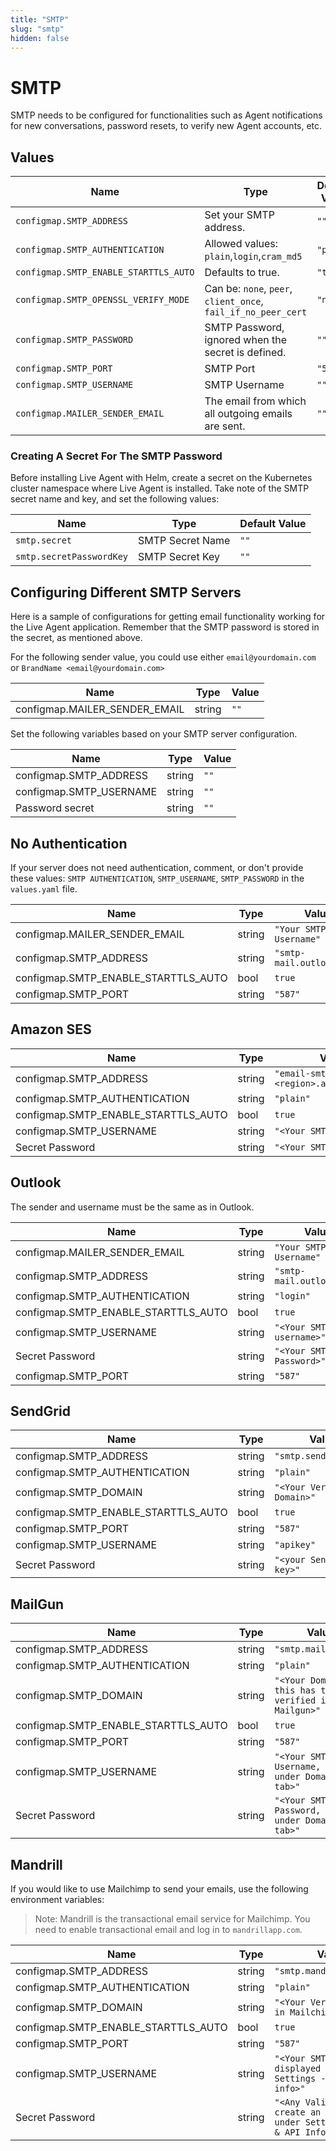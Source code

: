 ```yaml
---
title: "SMTP" 
slug: "smtp" 
hidden: false 
---
```


# SMTP

SMTP needs to be configured for functionalities such as Agent notifications for new conversations, password resets, to verify new Agent accounts, etc.

## Values

| Name                                  | Type                                                          | Default Value |
|---------------------------------------|---------------------------------------------------------------|---------------|
| `configmap.SMTP_ADDRESS`              | Set your SMTP address.                                        | `""`          |
| `configmap.SMTP_AUTHENTICATION`       | Allowed values: `plain`,`login`,`cram_md5`                    | `"plain"`     |
| `configmap.SMTP_ENABLE_STARTTLS_AUTO` | Defaults to true.                                             | `"true"`      |
| `configmap.SMTP_OPENSSL_VERIFY_MODE`  | Can be: `none`, `peer`, `client_once`, `fail_if_no_peer_cert` | `"none"`      |
| `configmap.SMTP_PASSWORD`             | SMTP Password, ignored when the secret is defined.            | `""`          |
| `configmap.SMTP_PORT`                 | SMTP Port                                                     | `"587"`       |
| `configmap.SMTP_USERNAME`             | SMTP Username                                                 | `""`          |
| `configmap.MAILER_SENDER_EMAIL`       | The email from which all outgoing emails are sent.            | `""`          |

### Creating A Secret For The SMTP Password

Before installing Live Agent with Helm, create a secret on the Kubernetes cluster namespace where Live Agent is installed. Take note of the SMTP secret name and key, and set the following values:

| Name                     | Type             | Default Value |
|--------------------------|------------------|---------------|
| `smtp.secret`            | SMTP Secret Name | `""`          |
| `smtp.secretPasswordKey` | SMTP Secret Key  | `""`          |

## Configuring Different SMTP Servers

Here is a sample of configurations for getting email functionality working for the Live Agent application.  Remember that the SMTP password is stored in the secret, as mentioned above.

For the following sender value, you could use either `email@yourdomain.com` or `BrandName <email@yourdomain.com>`

| Name                          | Type   | Value |
|-------------------------------|--------|-------|
| configmap.MAILER_SENDER_EMAIL | string | `""`  |

Set the following variables based on your SMTP server configuration.

| Name                    | Type   | Value |
|-------------------------|--------|-------|
| configmap.SMTP_ADDRESS  | string | `""`  |
| configmap.SMTP_USERNAME | string | `""`  |
| Password secret         | string | `""`  |

## No Authentication

If your server does not need authentication, comment, or don't provide these values: `SMTP AUTHENTICATION`, `SMTP_USERNAME`, `SMTP_PASSWORD` in the `values.yaml` file.

| Name                                | Type    | Value                     |
|-------------------------------------|---------|---------------------------|
| configmap.MAILER_SENDER_EMAIL       | string  | `"Your SMTP Username"`    |
| configmap.SMTP_ADDRESS              | string  | `"smtp-mail.outlook.com"` |
| configmap.SMTP_ENABLE_STARTTLS_AUTO | bool    | `true`                    |
| configmap.SMTP_PORT                 | string  | `"587"`                   |

## Amazon SES

| Name                                | Type   | Value                                 | 
|-------------------------------------|--------|---------------------------------------|
| configmap.SMTP_ADDRESS              | string | `"email-smtp.<region>.amazonaws.com"` |
| configmap.SMTP_AUTHENTICATION       | string | `"plain"`                             |
| configmap.SMTP_ENABLE_STARTTLS_AUTO | bool   | `true`                                |
| configmap.SMTP_USERNAME             | string | `"<Your SMTP Username>"`              |
| Secret Password                     | string | `"<Your SMTP Password>"`              |


## Outlook

The sender and username must be the same as in Outlook.

| Name                                | Type   | Value                     |
|-------------------------------------|--------|---------------------------|
| configmap.MAILER_SENDER_EMAIL       | string | `"Your SMTP Username"`    |
| configmap.SMTP_ADDRESS              | string | `"smtp-mail.outlook.com"` |
| configmap.SMTP_AUTHENTICATION       | string | `"login"`                 |
| configmap.SMTP_ENABLE_STARTTLS_AUTO | bool   | `true`                    |
| configmap.SMTP_USERNAME             | string | `"<Your SMTP username>"`  |
| Secret Password                     | string | `"<Your SMTP Password>"`  |
| configmap.SMTP_PORT                 | string | `"587"`                   |


## SendGrid

| Name                                | Type   | Value                       |
|-------------------------------------|--------|-----------------------------|
| configmap.SMTP_ADDRESS              | string | `"smtp.sendgrid.net"`       |
| configmap.SMTP_AUTHENTICATION       | string | `"plain"`                   |
| configmap.SMTP_DOMAIN               | string | `"<Your Verified Domain>"`  |
| configmap.SMTP_ENABLE_STARTTLS_AUTO | bool   | `true`                      |
| configmap.SMTP_PORT                 | string | `"587"`                     |
| configmap.SMTP_USERNAME             | string | `"apikey"`                  |
| Secret Password                     | string | `"<your Sendgrid API key>"` |


## MailGun

| Name                                | Type    | Value                                                 |
|-------------------------------------|---------|-------------------------------------------------------|
| configmap.SMTP_ADDRESS              | string  | `"smtp.mailgun.org"`                                  |
| configmap.SMTP_AUTHENTICATION       | string  | `"plain"`                                             |
| configmap.SMTP_DOMAIN               | string  | `"<Your Domain, this has to be verified in Mailgun>"` |
| configmap.SMTP_ENABLE_STARTTLS_AUTO | bool    | `true`                                                |
| configmap.SMTP_PORT                 | string  | `"587"`                                               |
| configmap.SMTP_USERNAME             | string  | `"<Your SMTP Username, view under Domains tab>"`      |
| Secret Password                     | string  | `"<Your SMTP Password, view under Domains tab>"`      |


## Mandrill
If you would like to use Mailchimp to send your emails, use the following environment variables:

>Note: Mandrill is the transactional email service for Mailchimp. You need to enable transactional email and log in to `mandrillapp.com`.

| Name                                | Type   | Value                                                                        |
|-------------------------------------|--------|------------------------------------------------------------------------------|
| configmap.SMTP_ADDRESS              | string | `"smtp.mandrillapp.com"`                                                     |
| configmap.SMTP_AUTHENTICATION       | string | `"plain"`                                                                    |
| configmap.SMTP_DOMAIN               | string | `"<Your Verified Domain in Mailchimp>"`                                      |
| configmap.SMTP_ENABLE_STARTTLS_AUTO | bool   | `true`                                                                       |
| configmap.SMTP_PORT                 | string | `"587"`                                                                      |
| configmap.SMTP_USERNAME             | string | `"<Your SMTP Username, displayed under Settings -> SMTP & API info>"`        |
| Secret Password                     | string | `"<Any Valid API key, create an API key under Settings -> SMTP & API Info>"` |


